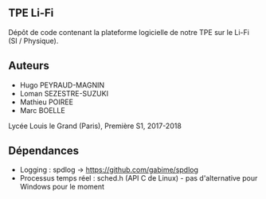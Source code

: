 ## TPE Li-Fi

Dépôt de code contenant la plateforme logicielle de notre TPE sur le Li-Fi (SI / Physique).

## Auteurs
- Hugo PEYRAUD-MAGNIN
- Loman SEZESTRE-SUZUKI
- Mathieu POIREE
- Marc BOELLE

Lycée Louis le Grand (Paris), Première S1, 2017-2018

## Dépendances

- Logging : spdlog -> https://github.com/gabime/spdlog
- Processus temps réel : sched.h (API C de Linux) - pas d'alternative pour Windows pour le moment
